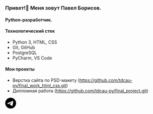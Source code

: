 ### Привет!👋 Меня зовут Павел Борисов.
#### Python-разработчик.

#### Технологический стек
* Python 3, HTML, CSS
* Git, GitHub
* PostgreSQL
* PyCharm, VS Code

#### Мои проекты
- Верстка сайта по PSD-макету (https://github.com/tdcau-py/final_work_html_css.git)
- Дипломная работа (https://github.com/tdcau-py/final_project.git)

[<img src="https://github.com/tdcau-py/tdcau-py/blob/main/img/telegram.svg" width="35" height="35" style="color: #26A5E4;">](https://t.me/tdcau_py)

